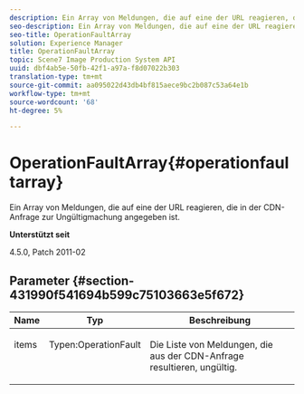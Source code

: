 ```yaml
---
description: Ein Array von Meldungen, die auf eine der URL reagieren, die in der CDN-Anfrage zur Ungültigmachung angegeben ist.
seo-description: Ein Array von Meldungen, die auf eine der URL reagieren, die in der CDN-Anfrage zur Ungültigmachung angegeben ist.
seo-title: OperationFaultArray
solution: Experience Manager
title: OperationFaultArray
topic: Scene7 Image Production System API
uuid: dbf4ab5e-50fb-42f1-a97a-f8d07022b303
translation-type: tm+mt
source-git-commit: aa095022d43db4bf815aece9bc2b087c53a64e1b
workflow-type: tm+mt
source-wordcount: '68'
ht-degree: 5%

---
```



# OperationFaultArray{#operationfaultarray}

Ein Array von Meldungen, die auf eine der URL reagieren, die in der CDN-Anfrage zur Ungültigmachung angegeben ist.

**Unterstützt seit**

4.5.0, Patch 2011-02

## Parameter {#section-431990f541694b599c75103663e5f672}

<table id="table_C8AEAC1759E144499557ECEBDAF740B9"> 
 <thead> 
  <tr> 
   <th class="entry"> <b> Name</b> </th> 
   <th class="entry"> <b> Typ</b> </th> 
   <th class="entry"> <b> Beschreibung</b> </th> 
  </tr> 
 </thead>
 <tbody> 
  <tr valign="top"> 
   <td> <p> <span class="codeph"> <span class="varname"> items</span> </span> </p> </td> 
   <td> <p> <span class="codeph"> Typen:OperationFault</span> </p> </td> 
   <td> <p> Die Liste von Meldungen, die aus der CDN-Anfrage resultieren, ungültig. </p> </td> 
  </tr> 
 </tbody> 
</table>

